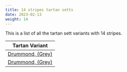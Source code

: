 ```yaml
---
title: 14 stripes tartan setts
date: 2023-02-13
weight: 14
---
```

This is a list of all the tartan sett variants with 14 stripes.

| Tartan Variant |
|---------------|
| [Drummond, (Grey)](/tartans/k/8/na4/k4/n28/na4/k4/na4/k8/n4/k32/na4/k4/na2/k/8/)||
| [Drummond, (Grey)](/tartans/k/8/na4/k4/n28/na4/k4/na4/k8/n4/k32/na4/k4/na2/k/8/)||
